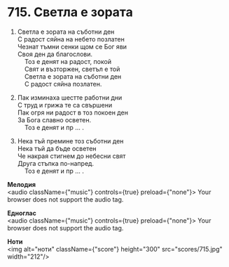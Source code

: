 # 715. Светла е зората  

1. Светла е зората на съботни ден  
С радост сяйна на небето позлатен  
Чезнат тъмни сенки щом се Бог яви  
Своя ден да благослови.  
    Тоз е денят на радост, покой  
    Свят и възторжен, светъл е той  
    Светла е зората на съботни ден  
    С радост сяйна позлатен.  

2. Пак изминаха шестте работни дни  
С труд и грижа те са свършени  
Пак огря ни радост в тоз покоен ден  
За Бога славно осветен.  
    Тоз е денят и пр ... .  

3. Нека тъй премине тоз съботни ден  
Нека тъй да бъде осветен  
Че накрая стигнем до небесни свят  
Друга стъпка по-напред.  
    Тоз е денят и пр ... .  

__Мелодия__  
<audio className={"music"} controls={true} preload={"none"}><source src="mp3/715.mp3" type="audio/mpeg"/>
Your browser does not support the audio tag.
</audio>  

__Едноглас__  
<audio className={"music"} controls={true} preload={"none"}><source src="transp/715.mp3" type="audio/mpeg"/>
Your browser does not support the audio tag.
</audio>  

__Ноти__  
<img alt="ноти" className={"score"} height="300" src="scores/715.jpg" width="212"/>
